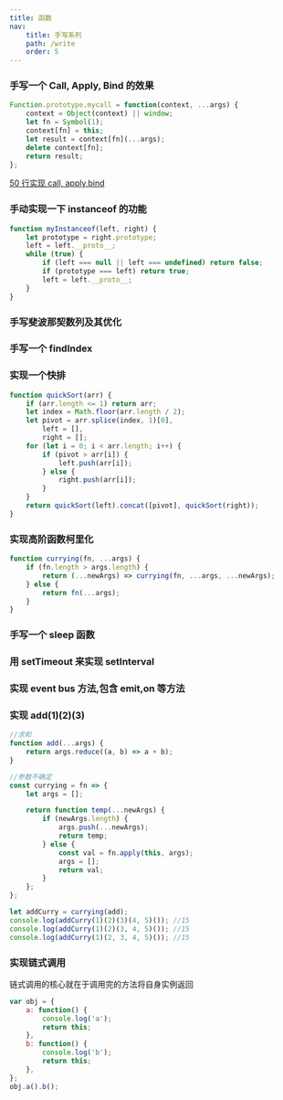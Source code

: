 ```yaml
---
title: 函数
nav:
    title: 手写系列
    path: /write
    order: 5
---
```


### 手写一个 Call, Apply, Bind 的效果

```js
Function.prototype.mycall = function(context, ...args) {
    context = Object(context) || window;
    let fn = Symbol(1);
    context[fn] = this;
    let result = context[fn](...args);
    delete context[fn];
    return result;
};
```

[50 行实现 call, apply,bind](https://segmentfault.com/a/1190000020044435)

### 手动实现一下 instanceof 的功能

```js
function myInstanceof(left, right) {
    let prototype = right.prototype;
    left = left.__proto__;
    while (true) {
        if (left === null || left === undefined) return false;
        if (prototype === left) return true;
        left = left.__proto__;
    }
}
```

### 手写斐波那契数列及其优化

### 手写一个 findIndex

### 实现一个快排

```js
function quickSort(arr) {
    if (arr.length <= 1) return arr;
    let index = Math.floor(arr.length / 2);
    let pivot = arr.splice(index, 1)[0],
        left = [],
        right = [];
    for (let i = 0; i < arr.length; i++) {
        if (pivot > arr[i]) {
            left.push(arr[i]);
        } else {
            right.push(arr[i]);
        }
    }
    return quickSort(left).concat([pivot], quickSort(right));
}
```

### 实现高阶函数柯里化

```js
function currying(fn, ...args) {
    if (fn.length > args.length) {
        return (...newArgs) => currying(fn, ...args, ...newArgs);
    } else {
        return fn(...args);
    }
}
```

### 手写一个 sleep 函数

### 用 setTimeout 来实现 setInterval

### 实现 event bus 方法,包含 emit,on 等方法

### 实现 add(1)(2)(3)

```js
//求和
function add(...args) {
    return args.reduce((a, b) => a + b);
}

//参数不确定
const currying = fn => {
    let args = [];

    return function temp(...newArgs) {
        if (newArgs.length) {
            args.push(...newArgs);
            return temp;
        } else {
            const val = fn.apply(this, args);
            args = [];
            return val;
        }
    };
};

let addCurry = currying(add);
console.log(addCurry(1)(2)(3)(4, 5)()); //15
console.log(addCurry(1)(2)(3, 4, 5)()); //15
console.log(addCurry(1)(2, 3, 4, 5)()); //15
```

### 实现链式调用

链式调用的核心就在于调用完的方法将自身实例返回

```js
var obj = {
    a: function() {
        console.log('a');
        return this;
    },
    b: function() {
        console.log('b');
        return this;
    },
};
obj.a().b();
```
